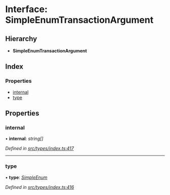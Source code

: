 # Interface: SimpleEnumTransactionArgument

## Hierarchy

* **SimpleEnumTransactionArgument**

## Index

### Properties

* [internal](types.simpleenumtransactionargument.md#internal)
* [type](types.simpleenumtransactionargument.md#type)

## Properties

###  internal

• **internal**: *string[]*

*Defined in [src/types/index.ts:417](https://github.com/PolymathNetwork/polymesh-sdk/blob/73feada/src/types/index.ts#L417)*

___

###  type

• **type**: *[SimpleEnum](../enums/types.transactionargumenttype.md#simpleenum)*

*Defined in [src/types/index.ts:416](https://github.com/PolymathNetwork/polymesh-sdk/blob/73feada/src/types/index.ts#L416)*
